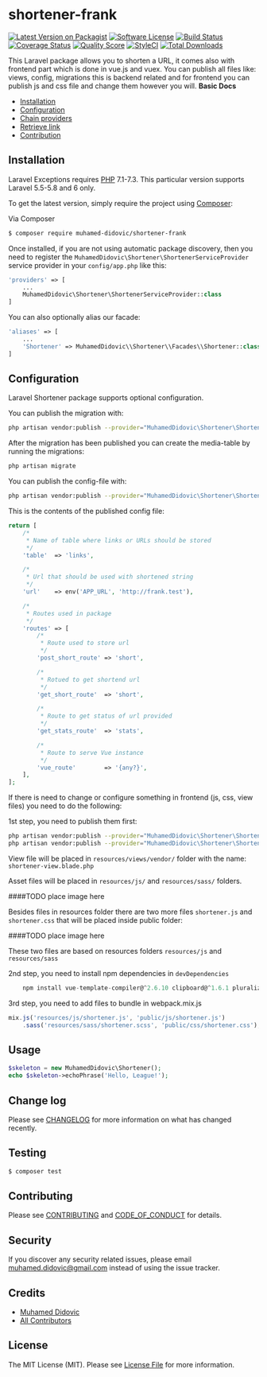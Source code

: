 # shortener-frank

[![Latest Version on Packagist][ico-version]][link-packagist]
[![Software License][ico-license]](LICENSE.md)
[![Build Status][ico-travis]][link-travis]
[![Coverage Status][ico-scrutinizer]][link-scrutinizer]
[![Quality Score][ico-code-quality]][link-code-quality]
[![StyleCI][ico-styleci]][link-styleci]
[![Total Downloads][ico-downloads]][link-downloads]

This Laravel package allows you to shorten a URL, it comes also with frontend part which is done in vue.js and vuex.
You can publish all files like: views, config, migrations this is backend related and for frontend you can publish js and css 
file and change them however you will.
**Basic Docs**

* [Installation](#installation)
* [Configuration](#configuration)
* [Chain providers](#chain-providers)
* [Retrieve link](#retrieve-link)
* [Contribution](#contribution)

<a name="installation"></a>

## Installation

Laravel Exceptions requires [PHP](https://php.net) 7.1-7.3. This particular version supports Laravel 5.5-5.8 and 6 only.

To get the latest version, simply require the project using [Composer](https://getcomposer.org):

Via Composer

``` bash
$ composer require muhamed-didovic/shortener-frank
```

Once installed, if you are not using automatic package discovery, then you need to register the `MuhamedDidovic\Shortener\ShortenerServiceProvider` service provider in your `config/app.php` like this:

```php
'providers' => [
    ...
    MuhamedDidovic\Shortener\ShortenerServiceProvider::class
]    
``` 

You can also optionally alias our facade:

```php
'aliases' => [
    ...
    'Shortener' => MuhamedDidovic\\Shortener\\Facades\\Shortener::class
]    
``` 

<a name="configuration"></a>

## Configuration

Laravel Shortener package supports optional configuration.

You can publish the migration with:

```bash
php artisan vendor:publish --provider="MuhamedDidovic\Shortener\ShortenerServiceProvider" --tag="shortener::migrations"
```

After the migration has been published you can create the media-table by running the migrations:

```bash
php artisan migrate
```

You can publish the config-file with:

```bash
php artisan vendor:publish --provider="MuhamedDidovic\Shortener\ShortenerServiceProvider" --tag="shortener::config"
```

This is the contents of the published config file:

```php
return [
    /*
     * Name of table where links or URLs should be stored
     */
    'table'  => 'links',

    /*
     * Url that should be used with shortened string
     */
    'url'    => env('APP_URL', 'http://frank.test'),

    /*
     * Routes used in package
     */
    'routes' => [
        /*
         * Route used to store url
         */
        'post_short_route' => 'short',

        /*
         * Rotued to get shortend url
         */
        'get_short_route'  => 'short',

        /*
         * Route to get status of url provided
         */
        'get_stats_route'  => 'stats',

        /*
         * Route to serve Vue instance
         */
        'vue_route'        => '{any?}',
    ],
];
```

If there is need to change or configure something in frontend (js, css, view files) you need to do the following:

1st step, you need to publish them first:

```bash
php artisan vendor:publish --provider="MuhamedDidovic\Shortener\ShortenerServiceProvider" --tag="shortener::views"
php artisan vendor:publish --provider="MuhamedDidovic\Shortener\ShortenerServiceProvider" --tag="shortener::assets"
```

View file will be placed in `resources/views/vendor/` folder with the name: `shortener-view.blade.php`

Asset files will be placed in `resources/js/` and `resources/sass/` folders.

####TODO place image here
 
Besides files in resources folder there are two more files `shortener.js` and `shortener.css` that will be placed inside public folder:

####TODO place image here

These two files are based on resources folders `resources/js` and `resources/sass`
 
2nd step, you need to install npm dependencies in `devDependencies`

```js
    npm install vue-template-compiler@^2.6.10 clipboard@^1.6.1 pluralize@^4.0.0 vue@^2.2.6 vue-axios@^2.1.4 vue-router@^2.3.1, vuex@^2.3.1 --save-dev
```

3rd step, you need to add files to bundle in webpack.mix.js

```js
mix.js('resources/js/shortener.js', 'public/js/shortener.js')
    .sass('resources/sass/shortener.scss', 'public/css/shortener.css');
```
 

## Usage


``` php
$skeleton = new MuhamedDidovic\Shortener();
echo $skeleton->echoPhrase('Hello, League!');
```

## Change log

Please see [CHANGELOG](CHANGELOG.md) for more information on what has changed recently.

## Testing

``` bash
$ composer test
```

## Contributing

Please see [CONTRIBUTING](CONTRIBUTING.md) and [CODE_OF_CONDUCT](CODE_OF_CONDUCT.md) for details.

## Security

If you discover any security related issues, please email muhamed.didovic@gmail.com instead of using the issue tracker.

## Credits

- [Muhamed Didovic][link-author]
- [All Contributors][link-contributors]

## License

The MIT License (MIT). Please see [License File](LICENSE.md) for more information.

[ico-version]: https://img.shields.io/packagist/v/muhamed-didovic/shortener-frank.svg?style=flat-square
[ico-license]: https://img.shields.io/badge/license-MIT-brightgreen.svg?style=flat-square
[ico-travis]: https://img.shields.io/travis/muhamed-didovic/shortener-frank/master.svg?style=flat-square
[ico-scrutinizer]: https://img.shields.io/scrutinizer/coverage/g/muhamed-didovic/shortener-frank.svg?style=flat-square
[ico-code-quality]: https://img.shields.io/scrutinizer/g/muhamed-didovic/shortener-frank.svg?style=flat-square
[ico-downloads]: https://img.shields.io/packagist/dt/muhamed-didovic/shortener-frank.svg?style=flat-square
[ico-styleci]: https://github.styleci.io/repos/214193290/shield?branch=master

[link-packagist]: https://packagist.org/packages/muhamed-didovic/shortener-frank
[link-travis]: https://travis-ci.org/muhamed-didovic/shortener-frank
[link-scrutinizer]: https://scrutinizer-ci.com/g/muhamed-didovic/shortener-frank/code-structure
[link-code-quality]: https://scrutinizer-ci.com/g/muhamed-didovic/shortener-frank
[link-downloads]: https://packagist.org/packages/muhamed-didovic/shortener-frank
[link-author]: https://github.com/muhamed-didovic
[link-contributors]: ../../contributors
[link-styleci]: https://github.styleci.io/repos/214193290

